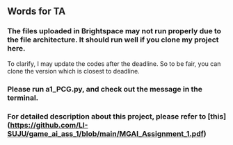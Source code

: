 ## Words for TA
### The files uploaded in Brightspace may not run properly due to the file architecture. It should run well if you clone my project here.
To clarify, I may update the codes after the deadline. So to be fair, you can clone the version which is closest to deadline.
### Please run a1_PCG.py, and check out the message in the terminal.
### For detailed description about this project, please refer to [this] (https://github.com/LI-SUJU/game_ai_ass_1/blob/main/MGAI_Assignment_1.pdf)
